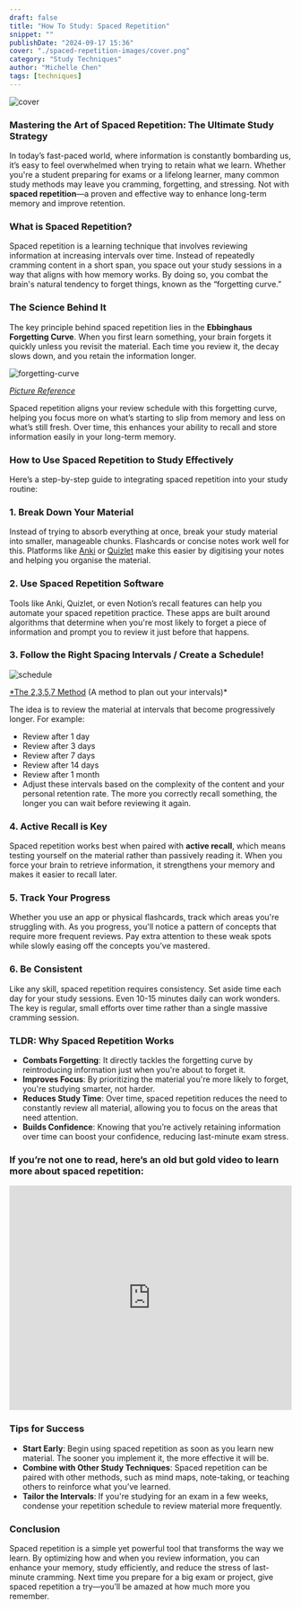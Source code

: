 ```yaml
---
draft: false
title: "How To Study: Spaced Repetition"
snippet: ""
publishDate: "2024-09-17 15:36"
cover: "./spaced-repetition-images/cover.png"
category: "Study Techniques"
author: "Michelle Chen"
tags: [techniques]
---
```


![cover](./spaced-repetition-images/cover.png)

### Mastering the Art of Spaced Repetition: The Ultimate Study Strategy

In today’s fast-paced world, where information is constantly bombarding us, it’s easy to feel overwhelmed when trying to retain what we learn. Whether you're a student preparing for exams or a lifelong learner, many common study methods may leave you cramming, forgetting, and stressing. Not with **spaced repetition**—a proven and effective way to enhance long-term memory and improve retention.

### What is Spaced Repetition?

Spaced repetition is a learning technique that involves reviewing information at increasing intervals over time. Instead of repeatedly cramming content in a short span, you space out your study sessions in a way that aligns with how memory works. By doing so, you combat the brain's natural tendency to forget things, known as the “forgetting curve.”

### The Science Behind It

The key principle behind spaced repetition lies in the **Ebbinghaus Forgetting Curve**. When you first learn something, your brain forgets it quickly unless you revisit the material. Each time you review it, the decay slows down, and you retain the information longer.

![forgetting-curve](./spaced-repetition-images/forgetting-curve.png)

[_Picture Reference_](https://www.google.com/url?sa=i&url=https%3A%2F%2Felearningindustry.com%2Fforgetting-curve-combat&psig=AOvVaw0S9UPbLwu-EZgsU5K_Keq3&ust=1726401749826000&source=images&cd=vfe&opi=89978449&ved=0CBQQjRxqFwoTCIijgOqxwogDFQAAAAAdAAAAABAE)

Spaced repetition aligns your review schedule with this forgetting curve, helping you focus more on what’s starting to slip from memory and less on what’s still fresh. Over time, this enhances your ability to recall and store information easily in your long-term memory.

### How to Use Spaced Repetition to Study Effectively

Here’s a step-by-step guide to integrating spaced repetition into your study routine:

### 1. **Break Down Your Material**

Instead of trying to absorb everything at once, break your study material into smaller, manageable chunks. Flashcards or concise notes work well for this. Platforms like [Anki](https://apps.ankiweb.net/) or [Quizlet](https://quizlet.com/ca) make this easier by digitising your notes and helping you organise the material.

### 2. **Use Spaced Repetition Software**

Tools like Anki, Quizlet, or even Notion’s recall features can help you automate your spaced repetition practice. These apps are built around algorithms that determine when you're most likely to forget a piece of information and prompt you to review it just before that happens.

### 3. **Follow the Right Spacing Intervals / Create a Schedule!**

![schedule](./spaced-repetition-images/schedule.png)

[\*The 2,3,5,7 Method](https://www.bcu.ac.uk/exams-and-revision/best-ways-to-revise/spaced-repetition) (A method to plan out your intervals)\*

The idea is to review the material at intervals that become progressively longer. For example:

- Review after 1 day
- Review after 3 days
- Review after 7 days
- Review after 14 days
- Review after 1 month
- Adjust these intervals based on the complexity of the content and your personal retention rate. The more you correctly recall something, the longer you can wait before reviewing it again.

### 4. **Active Recall is Key**

Spaced repetition works best when paired with **active recall**, which means testing yourself on the material rather than passively reading it. When you force your brain to retrieve information, it strengthens your memory and makes it easier to recall later.

### 5. **Track Your Progress**

Whether you use an app or physical flashcards, track which areas you're struggling with. As you progress, you'll notice a pattern of concepts that require more frequent reviews. Pay extra attention to these weak spots while slowly easing off the concepts you’ve mastered.

### 6. **Be Consistent**

Like any skill, spaced repetition requires consistency. Set aside time each day for your study sessions. Even 10-15 minutes daily can work wonders. The key is regular, small efforts over time rather than a single massive cramming session.

### TLDR: Why Spaced Repetition Works

- **Combats Forgetting**: It directly tackles the forgetting curve by reintroducing information just when you're about to forget it.
- **Improves Focus**: By prioritizing the material you're more likely to forget, you're studying smarter, not harder.
- **Reduces Study Time**: Over time, spaced repetition reduces the need to constantly review all material, allowing you to focus on the areas that need attention.
- **Builds Confidence**: Knowing that you’re actively retaining information over time can boost your confidence, reducing last-minute exam stress.

### **If you’re not one to read, here’s an old but gold video to learn more about spaced repetition:**

<iframe width="100%" height="400" src="https://www.youtube.com/embed/Z-zNHHpXoMM?si=XXOBHVvPIhX3rToc" title="YouTube video player" frameborder="0" allow="accelerometer; autoplay; clipboard-write; encrypted-media; gyroscope; picture-in-picture; web-share" referrerpolicy="strict-origin-when-cross-origin" allowfullscreen></iframe>

### Tips for Success

- **Start Early**: Begin using spaced repetition as soon as you learn new material. The sooner you implement it, the more effective it will be.
- **Combine with Other Study Techniques**: Spaced repetition can be paired with other methods, such as mind maps, note-taking, or teaching others to reinforce what you’ve learned.
- **Tailor the Intervals**: If you're studying for an exam in a few weeks, condense your repetition schedule to review material more frequently.

### Conclusion

Spaced repetition is a simple yet powerful tool that transforms the way we learn. By optimizing how and when you review information, you can enhance your memory, study efficiently, and reduce the stress of last-minute cramming. Next time you prepare for a big exam or project, give spaced repetition a try—you’ll be amazed at how much more you remember.
